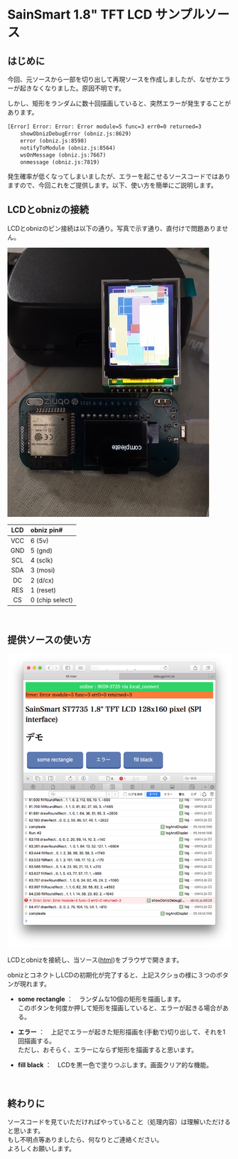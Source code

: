 # SainSmart 1.8" TFT LCD サンプルソース 

## はじめに
今回、元ソースから一部を切り出して再現ソースを作成しましたが、なぜかエラーが起きなくなりました。原因不明です。

しかし、矩形をランダムに数十回描画していると、突然エラーが発生することがあります。

```log
[Error] Error: Error: Error module=5 func=3 err0=0 returned=3
	showObnizDebugError (obniz.js:8629)
	error (obniz.js:8598)
	notifyToModule (obniz.js:8564)
	wsOnMessage (obniz.js:7667)
	onmessage (obniz.js:7819)
```

発生確率が低くなってしまいましたが、エラーを起こせるソースコードではありますので、今回これをご提供します。以下、使い方を簡単にご説明します。

## LCDとobnizの接続

LCDとobnizのピン接続は以下の通り。写真で示す通り、直付けで問題ありません。

![](./obnizshot1.jpg)


|LCD|obniz pin#|
|:-:|:--|
|VCC    |6 (5v) |
|GND    |5 (gnd) |
|SCL    |4 (sclk)   |
|SDA    |3 (mosi)   |
|DC     |2 (d/cx)   |
|RES    |1 (reset)  |
|CS     |0 (chip select) |


<br>

## 提供ソースの使い方

![](./screenshot1.png)

LCDとobnizを接続し、当ソース([html](./tft.html))をブラウザで開きます。

obnizとコネクトしLCDの初期化が完了すると、上記スクショの様に３つのボタンが現れます。

- **some rectangle** ：　ランダムな10個の矩形を描画します。<br>
	このボタンを何度か押して矩形を描画していると、エラーが起きる場合がある。

- **エラー** ：　上記でエラーが起きた矩形描画を(手動で)切り出して、それを1回描画する。<br>
	ただし、おそらく、エラーにならず矩形を描画すると思います。
	
- **fill black** ：　LCDを黒一色で塗りつぶします。画面クリア的な機能。

<br>

## 終わりに

ソースコードを見ていただければやっていること（処理内容）は理解いただけると思います。<br>
もし不明点等ありましたら、何なりとご連絡ください。<br>
よろしくお願いします。
